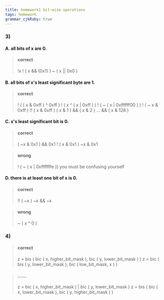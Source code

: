 ```yaml
---
title: homework1 bit-wise operations
tags: homework
grammar_cjkRuby: true
---
```


### 3)

#### A. all bits of x are 0.
> #### correct
> !x
> ! ( x && (0x1) )
> ~ ( x || 0x0 )

#### B. all bits of x's least significant byte are 1.
> #### correct
> ! ( ( x & 0xff ) ^ 0xff )
> ! ( x ^ ( x | 0xff ) )
> ! ( ~ ( x | 0xffffff00 ) )
> ! ( ~ x & 0xff )
> !! ( x & 0xff )
> ( x & 1 ) && ( x & 2 ) ... && ( x & 128 )

#### C. x's least significant bit is 0.
> #### correct
> ( ~x & 0x1 ) && 0x1
> ! ( x & 0x1 )
> ~x & 0x1

> #### wrong
> ! ( ~ ( x | 0xfffffffe )) you must be confusing yourself

#### D. there is at least one bit of x is 0.
> #### correct
> !! ( ~x )
> ~x && ~x

> #### wrong
> ~ ( x ^ 0 )

### 4)

> #### correct
> z = bis ( bic ( x, higher_bit_mask ), bic ( y, lower_bit_mask ) )
> z = bic ( bis ( y, lower_bit_mask ), bic ( low_bit_mask, x ) )


> #### ......
> z = bic ( x, higher_bit_mask ) | bic ( y, lower_bit_mask )
> z = bis ( bic ( x, lower_bit_mask ), bic ( y, higher_bit_mask ) )